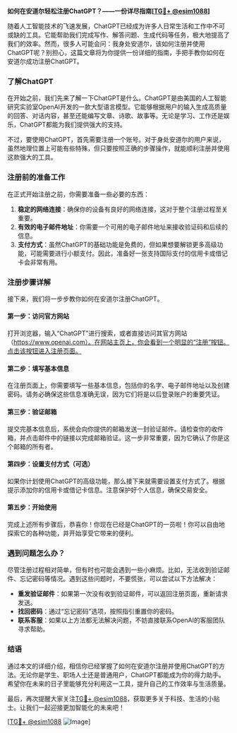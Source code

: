 **如何在安道尔轻松注册ChatGPT？——一份详尽指南[[TG💪+ @esim1088](https://t.me/s/esim1088)]**

随着人工智能技术的飞速发展，ChatGPT已经成为许多人日常生活和工作中不可或缺的工具。它能帮助我们完成写作、解答问题、生成代码等任务，极大地提高了我们的效率。然而，很多人可能会问：我身处安道尔，该如何注册并使用ChatGPT呢？别担心，这篇文章将为你提供一份详细的指南，手把手教你如何在安道尔成功注册ChatGPT。

### 了解ChatGPT

在开始之前，我们先来了解一下ChatGPT是什么。ChatGPT是由美国的人工智能研究实验室OpenAI开发的一款大型语言模型。它能够根据用户的输入生成高质量的回答、对话内容，甚至还能编写文章、诗歌、故事等。无论是学习、工作还是娱乐，ChatGPT都能为我们提供强大的支持。

不过，要使用ChatGPT，首先需要注册一个账号。对于身处安道尔的用户来说，虽然地理位置上可能有些特殊，但只要按照正确的步骤操作，就能顺利注册并使用这款强大的工具。

### 注册前的准备工作

在正式开始注册之前，你需要准备一些必要的东西：

1. **稳定的网络连接**：确保你的设备有良好的网络连接，这对于整个注册过程至关重要。
2. **有效的电子邮件地址**：你需要一个可用的电子邮件地址来接收验证码和后续的信息。
3. **支付方式**：虽然ChatGPT的基础功能是免费的，但如果想要解锁更多高级功能，可能需要进行小额支付。因此，准备好一张支持国际支付的信用卡或借记卡会非常有用。

### 注册步骤详解

接下来，我们将一步步教你如何在安道尔注册ChatGPT。

#### 第一步：访问官方网站

打开浏览器，输入“ChatGPT”进行搜索，或者直接访问其官方网站（https://www.openai.com）。在网站主页上，你会看到一个明显的“注册”按钮。点击该按钮进入注册页面。

#### 第二步：填写基本信息

在注册页面上，你需要填写一些基本信息，包括你的名字、电子邮件地址以及创建密码。请务必确保这些信息准确无误，因为它们将是以后登录账户的重要凭证。

#### 第三步：验证邮箱

提交完基本信息后，系统会向你提供的邮箱发送一封验证邮件。请检查你的收件箱，并点击邮件中的链接以完成邮箱验证。这一步非常重要，因为它确认了你是这个邮箱的所有者。

#### 第四步：设置支付方式（可选）

如果你计划使用ChatGPT的高级功能，那么接下来就需要设置支付方式了。根据提示添加你的信用卡或借记卡信息。注意保护好个人信息，确保交易安全。

#### 第五步：开始使用

完成上述所有步骤后，恭喜你！你现在已经是ChatGPT的一员啦！你可以自由地探索它的各种功能，并开始享受它带来的便利。

### 遇到问题怎么办？

尽管注册过程相对简单，但有时也可能会遇到一些小麻烦。比如，无法收到验证邮件、忘记密码等情况。遇到这些问题时，不要慌张，可以尝试以下方法解决：

- **重发验证邮件**：如果第一次没有收到验证邮件，可以返回注册页面，重新请求发送。
- **找回密码**：通过“忘记密码”选项，按照指引重置你的密码。
- **联系客服**：如果以上方法都无法解决问题，不妨直接联系OpenAI的客服团队寻求帮助。

### 结语

通过本文的详细介绍，相信你已经掌握了如何在安道尔注册并使用ChatGPT的方法。无论你是学生、职场人士还是普通用户，ChatGPT都能成为你的得力助手。希望你在未来的日子里能够充分利用这一工具，提升自己的工作效率与生活质量。

最后，再次提醒大家关注[TG💪+ @esim1088](https://t.me/s/esim1088)，获取更多关于科技、生活的小贴士。让我们一起迎接更加智能化的未来吧！

[[TG💪+ @esim1088](https://t.me/s/esim1088) ![Image](https://i.postimg.cc/4NQfJmqS/Snipaste-2025-05-13-00-14-12.png)]